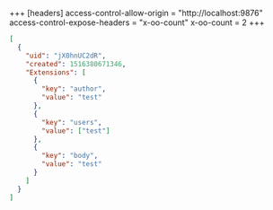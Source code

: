 +++
[headers]
access-control-allow-origin = "http://localhost:9876"
access-control-expose-headers = "x-oo-count"
x-oo-count = 2
+++

```json
[
  {
    "uid": "jX0hnUC2dR",
    "created": 1516380671346,
    "Extensions": [
      {
        "key": "author",
        "value": "test"
      },
      {
        "key": "users",
        "value": ["test"]
      },
      {
        "key": "body",
        "value": "test"
      }
    ]
  }
]
```
